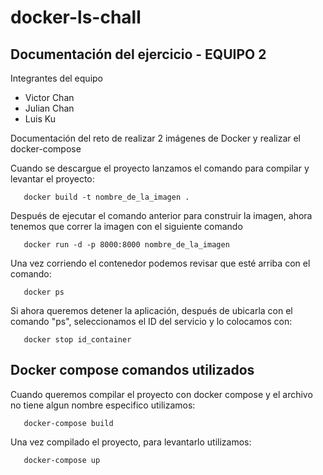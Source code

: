 # docker-ls-chall

## Documentación del ejercicio - EQUIPO 2
Integrantes del equipo

 - Victor Chan
 - Julian Chan
 - Luis Ku

Documentación del reto de realizar 2 imágenes de Docker y realizar el docker-compose

Cuando se descargue el proyecto lanzamos el comando para compilar y levantar el proyecto:

```shell
   docker build -t nombre_de_la_imagen .
```

Después de ejecutar el comando anterior para construir la imagen, ahora tenemos que correr la imagen con el siguiente comando

```shell
   docker run -d -p 8000:8000 nombre_de_la_imagen
```

Una vez corriendo el contenedor podemos revisar que esté arriba con el comando:

```shell
   docker ps
```

Si ahora queremos detener la aplicación, después de ubicarla con el comando "ps", seleccionamos el ID del servicio y lo colocamos con:
```shell
   docker stop id_container
```

## Docker compose comandos utilizados

Cuando queremos compilar el proyecto con docker compose y el archivo no tiene algun nombre especifico utilizamos:

```shell
   docker-compose build
```

Una vez compilado el proyecto, para levantarlo utilizamos:

```shell
   docker-compose up
```